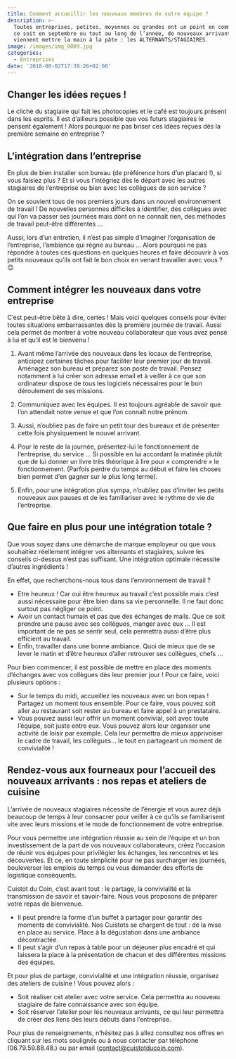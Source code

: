 ```yaml
---
title: Comment accueillir les nouveaux membres de votre équipe ?
description: >-
  Toutes entreprises, petites, moyennes ou grandes ont un point en commun ! Que
  ce soit en septembre ou tout au long de l’année, de nouveaux arrivants
  viennent mettre la main à la pâte : les ALTERNANTS/STAGIAIRES.
image: /images/img_0009.jpg
categories:
  - Entreprises
date: '2018-08-02T17:39:26+02:00'
---
```

## Changer les idées reçues !

Le cliché du stagiaire qui fait les photocopies et le café est toujours présent dans les esprits. Il est d’ailleurs possible que vos futurs stagiaires le pensent également ! Alors pourquoi ne pas briser ces idées reçues dès la première semaine en entreprise ?



## L’intégration dans l’entreprise

En plus de bien installer son bureau (de préférence hors d’un placard !), si vous faisiez plus ? Et si vous l’intégriez dès le départ avec les autres stagiaires de l’entreprise ou bien avec les collègues de son service ? 

On se souvient tous de nos premiers jours dans un nouvel environnement de travail ! De nouvelles personnes difficiles à identifier, des collègues avec qui l’on va passer ses journées mais dont on ne connaît rien, des méthodes de travail peut-être différentes … 

Aussi, lors d’un entretien, il n’est pas simple d’imaginer l’organisation de l’entreprise, l’ambiance qui règne au bureau … Alors pourquoi ne pas répondre à toutes ces questions en quelques heures et faire découvrir à vos petits nouveaux qu’ils ont fait le bon choix en venant travailler avec vous ? 😊



## Comment intégrer les nouveaux dans votre entreprise

C’est peut-être bête à dire, certes ! Mais voici quelques conseils pour éviter toutes situations embarrassantes dès la première journée de travail. Aussi cela permet de montrer à votre nouveau collaborateur que vous avez pensé à lui et qu’il est le bienvenu !



1.	Avant même l’arrivée des nouveaux dans les locaux de l’entreprise, anticipez certaines tâches pour faciliter leur premier jour de travail. Aménagez son bureau et préparez son poste de travail. Pensez notamment à lui créer son adresse email et à veiller à ce que son ordinateur dispose de tous les logiciels nécessaires pour le bon déroulement de ses missions. 

2.	Communiquez avec les équipes. Il est toujours agréable de savoir que l’on attendait notre venue et que l’on connaît notre prénom. 

3.	Aussi, n’oubliez pas de faire un petit tour des bureaux et de présenter cette fois physiquement le nouvel arrivant. 

4.	Pour le reste de la journée, présentez-lui le fonctionnement de l’entreprise, du service … Si possible en lui accordant la matinée plutôt que de lui donner un livre très théorique à lire pour « comprendre » le fonctionnement. (Parfois perdre du temps au début et faire les choses bien permet d’en gagner sur le plus long terme).

5.	Enfin, pour une intégration plus sympa, n’oubliez pas d’inviter les petits nouveaux aux pauses et de les familiariser avec le rythme de vie de l’entreprise.



## Que faire en plus pour une intégration totale ?

Que vous soyez dans une démarche de marque employeur ou que vous souhaitiez réellement intégrer vos alternants et stagiaires, suivre les conseils ci-dessus n’est pas suffisant. Une intégration optimale nécessite d’autres ingrédients !

En effet, que recherchons-nous tous dans l’environnement de travail ?

* Etre heureux ! Car oui être heureux au travail c’est possible mais c’est aussi nécessaire pour être bien dans sa vie personnelle. Il ne faut donc surtout pas négliger ce point.
* Avoir un contact humain et pas que des échanges de mails. Que ce soit prendre une pause avec ses collègues, manger avec eux … Il est important de ne pas se sentir seul, cela permettra aussi d’être plus efficient au travail.
* Enfin, travailler dans une bonne ambiance. Quoi de mieux que de se lever le matin et d’être heureux d’aller retrouver ses collègues, chefs …

Pour bien commencer, il est possible de mettre en place des moments d’échanges avec vos collègues dès leur premier jour ! Pour ce faire, voici plusieurs options :

* Sur le temps du midi, accueillez les nouveaux avec un bon repas ! Partagez un moment tous ensemble. Pour ce faire, vous pouvez soit aller au restaurant soit rester au bureau et faire appel à un prestataire.
* Vous pouvez aussi leur offrir un moment convivial, soit avec toute l’équipe, soit juste entre eux. Vous pouvez alors leur organiser une activité de loisir par exemple. Cela leur permettra de mieux apprivoiser le cadre de travail, les collègues… le tout en partageant un moment de convivialité !



## Rendez-vous aux fourneaux pour l’accueil des nouveaux arrivants : nos repas et ateliers de cuisine

L’arrivée de nouveaux stagiaires nécessite de l’énergie et vous aurez déjà beaucoup de temps à leur consacrer pour veiller à ce qu’ils se familiarisent vite avec leurs missions et le mode de fonctionnement de votre entreprise.

Pour vous permettre une intégration réussie au sein de l’équipe et un bon investissement de la part de vos nouveaux collaborateurs, créez l’occasion de réunir vos équipes pour privilégier les échanges, les rencontres et les découvertes. Et ce, en toute simplicité pour ne pas surcharger les journées, bouleverser les emplois du temps ou vous demander des efforts de logistique conséquents.

Cuistot du Coin, c’est avant tout : le partage, la convivialité et la transmission de savoir et savoir-faire. Nous vous proposons de préparer votre repas de bienvenue. 

* Il peut prendre la forme d’un buffet à partager pour garantir des moments de convivialité. Nos Cuistots se chargent de tout : de la mise en place au service. Place à la dégustation dans une ambiance décontractée.
* Il peut s’agir d’un repas à table pour un déjeuner plus encadré et qui laissera la place à la présentation de chacun et des différentes missions des équipes.



Et pour plus de partage, convivialité et une intégration réussie, organisez des ateliers de cuisine ! Vous pouvez alors :

* Soit réaliser cet atelier avec votre service. Cela permettra au nouveau stagiaire de faire connaissance avec son équipe.
* Soit réserver l’atelier pour les nouveaux arrivants, ce qui leur permettra de créer des liens dès leurs débuts dans l’entreprise.



Pour plus de renseignements, n’hésitez pas à allez consultez nos offres en cliquant sur les mots soulignés ou à nous contacter par téléphone (06.79.59.88.48.) ou par email (contact@cuistotducoin.com).
